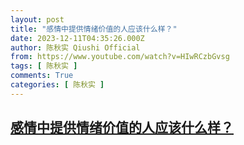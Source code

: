 ```yaml
---
layout: post
title: "感情中提供情绪价值的人应该什么样？"
date: 2023-12-11T04:35:26.000Z
author: 陈秋实 Qiushi Official
from: https://www.youtube.com/watch?v=HIwRCzbGvsg
tags: [ 陈秋实 ]
comments: True
categories: [ 陈秋实 ]
---
```

<!--1702269326000-->
[感情中提供情绪价值的人应该什么样？](https://www.youtube.com/watch?v=HIwRCzbGvsg)
------

<div>

</div>
